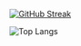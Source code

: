  
  [![GitHub Streak](https://streak-stats.demolab.com/?user=OsaidAliKhan&theme=dark)](https://git.io/streak-stats)         




  ![Top Langs](https://github-readme-stats.vercel.app/api/top-langs/?username=OsaidAliKhan&langs_count=10&layout=compact&title_color=fff&text_color=00e7ff&bg_color=151515)

